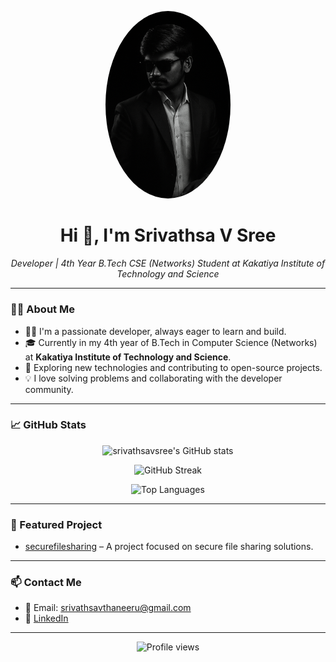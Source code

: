 <!-- Profile README for srivathsavsree -->

<p align="center">
  <img src="profile.png" alt="Srivathsa V Sree" width="200" style="border-radius: 50%;">
</p>

<h1 align="center">Hi 👋, I'm Srivathsa V Sree</h1>

<p align="center">
  <em>
    Developer | 4th Year B.Tech CSE (Networks) Student at Kakatiya Institute of Technology and Science
  </em>
</p>

---

### 👨‍💻 About Me

- 🧑‍💻 I'm a passionate developer, always eager to learn and build.
- 🎓 Currently in my 4th year of B.Tech in Computer Science (Networks) at **Kakatiya Institute of Technology and Science**.
- 🚀 Exploring new technologies and contributing to open-source projects.
- 💡 I love solving problems and collaborating with the developer community.

---

### 📈 GitHub Stats

<p align="center">
  <img src="https://github-readme-stats.vercel.app/api?username=srivathsavsree&show_icons=true&theme=radical" alt="srivathsavsree's GitHub stats" />
</p>
<p align="center">
  <img src="https://github-readme-streak-stats.herokuapp.com?user=srivathsavsree&theme=radical" alt="GitHub Streak" />
</p>
<p align="center">
  <img src="https://github-readme-stats.vercel.app/api/top-langs/?username=srivathsavsree&layout=compact&theme=radical" alt="Top Languages" />
</p>

---

### 🚀 Featured Project

- [securefilesharing](https://github.com/srivathsavsree/securefilesharing) – A project focused on secure file sharing solutions.

---

### 📫 Contact Me

- 📧 Email: srivathsavthaneeru@gmail.com
- 💼 [LinkedIn](https://www.linkedin.com/in/thaneerusrivathsav)

---

<p align="center">
  <img src="https://komarev.com/ghpvc/?username=srivathsavsree&color=blue" alt="Profile views" />
</p>

